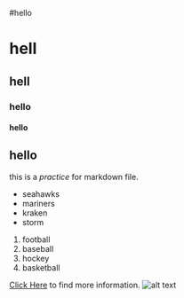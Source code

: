 #hello 
# hell
## hell
### hello
#### hello

## hello
this is a _practice_ for markdown file.
* seahawks
* mariners
* kraken
* storm
1. football
2. baseball
3. hockey
4. basketball

[Click Here](https://www.seattlesportsco.com/) to find more information.
![alt text](https://elisportsnetwork.com/wp-content/uploads/2020/08/Logo-Logo.jpg)


